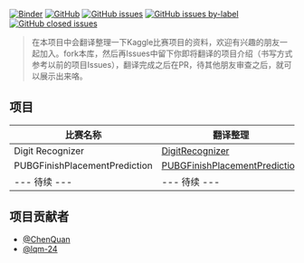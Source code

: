 [![Binder](https://mybinder.org/badge_logo.svg)](https://mybinder.org/v2/gh/OpenSourceAI/kaggle-competition-details/master)
[![GitHub](https://img.shields.io/github/license/OpenSourceAI/kaggle-competition-details.svg)](https://github.com/OpenSourceAI/kaggle-competition-details/blob/master/LICENSE)
[![GitHub issues](https://img.shields.io/github/issues/OpenSourceAI/kaggle-competition-details.svg)](https://github.com/OpenSourceAI/kaggle-competition-details/issues?q=is%3Aopen+is%3Aissue)
[![GitHub issues by-label](https://img.shields.io/github/issues/OpenSourceAI/kaggle-competition-details/项目.svg)](https://github.com/OpenSourceAI/kaggle-competition-details/issues?q=is%3Aissue+label%3A%E9%A1%B9%E7%9B%AE+is%3Aopen)
[![GitHub closed issues](https://img.shields.io/github/issues-closed/OpenSourceAI/kaggle-competition-details.svg)](https://github.com/OpenSourceAI/kaggle-competition-details/issues?q=is%3Aissue+is%3Aclosed)

>在本项目中会翻译整理一下Kaggle比赛项目的资料，欢迎有兴趣的朋友一起加入。fork本库，然后再Issues中留下你即将翻译的项目介绍（书写方式参考以前的项目Issues），翻译完成之后在PR，待其他朋友审查之后，就可以展示出来咯。
## 项目
|比赛名称|翻译整理|
|---|---|
|Digit Recognizer|[DigitRecognizer](DigitRecognizer)|
|PUBGFinishPlacementPrediction|[PUBGFinishPlacementPrediction](PUBGFinishPlacementPrediction)|
| --- 待续 --- | --- 待续 ---|

## 项目贡献者

- [@ChenQuan](https://github.com/ChenQuan)
- [@lqm-24](https://github.com/lqm-24)
